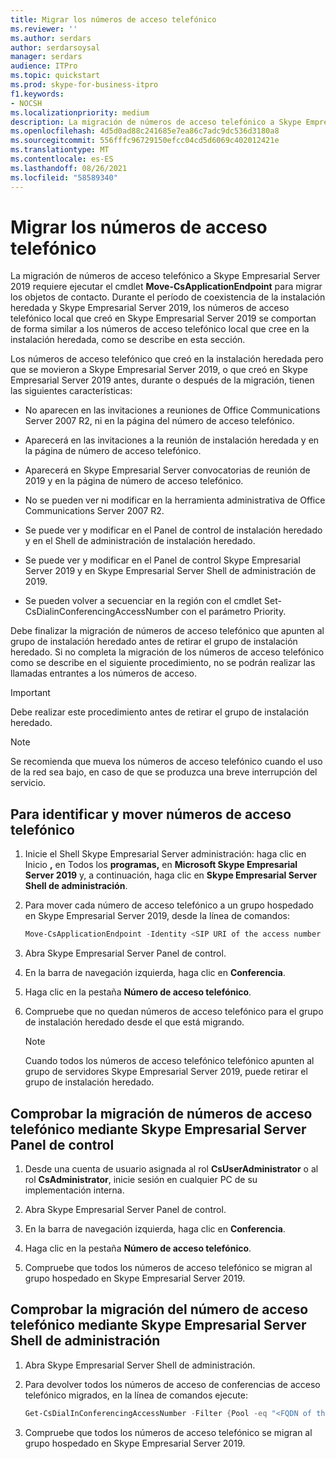 ```yaml
---
title: Migrar los números de acceso telefónico
ms.reviewer: ''
ms.author: serdars
author: serdarsoysal
manager: serdars
audience: ITPro
ms.topic: quickstart
ms.prod: skype-for-business-itpro
f1.keywords:
- NOCSH
ms.localizationpriority: medium
description: La migración de números de acceso telefónico a Skype Empresarial Server 2019 requiere ejecutar el cmdlet Move-CsApplicationEndpoint para migrar los objetos de contacto. Durante el período de coexistencia de la instalación heredada y Skype Empresarial Server 2019, los números de acceso telefónico local que creó en Skype Empresarial Server 2019 se comportan de forma similar a los números de acceso telefónico local que cree en la instalación heredada, como se describe en esta sección.
ms.openlocfilehash: 4d5d0ad88c241685e7ea86c7adc9dc536d3180a8
ms.sourcegitcommit: 556fffc96729150efcc04cd5d6069c402012421e
ms.translationtype: MT
ms.contentlocale: es-ES
ms.lasthandoff: 08/26/2021
ms.locfileid: "58589340"
---
```

# <a name="migrate-dial-in-access-numbers"></a>Migrar los números de acceso telefónico

La migración de números de acceso telefónico a Skype Empresarial Server 2019 requiere ejecutar el cmdlet **Move-CsApplicationEndpoint** para migrar los objetos de contacto. Durante el período de coexistencia de la instalación heredada y Skype Empresarial Server 2019, los números de acceso telefónico local que creó en Skype Empresarial Server 2019 se comportan de forma similar a los números de acceso telefónico local que cree en la instalación heredada, como se describe en esta sección. 

Los números de acceso telefónico que creó en la instalación heredada pero que se movieron a Skype Empresarial Server 2019, o que creó en Skype Empresarial Server 2019 antes, durante o después de la migración, tienen las siguientes características:

- No aparecen en las invitaciones a reuniones de Office Communications Server 2007 R2, ni en la página del número de acceso telefónico.

- Aparecerá en las invitaciones a la reunión de instalación heredada y en la página de número de acceso telefónico.

- Aparecerá en Skype Empresarial Server convocatorias de reunión de 2019 y en la página de número de acceso telefónico.

- No se pueden ver ni modificar en la herramienta administrativa de Office Communications Server 2007 R2.

- Se puede ver y modificar en el Panel de control de instalación heredado y en el Shell de administración de instalación heredado.

- Se puede ver y modificar en el Panel de control Skype Empresarial Server 2019 y en Skype Empresarial Server Shell de administración de 2019.

- Se pueden volver a secuenciar en la región con el cmdlet Set-CsDialinConferencingAccessNumber con el parámetro Priority.

Debe finalizar la migración de números de acceso telefónico que apunten al grupo de instalación heredado antes de retirar el grupo de instalación heredado. Si no completa la migración de los números de acceso telefónico como se describe en el siguiente procedimiento, no se podrán realizar las llamadas entrantes a los números de acceso.

> [!IMPORTANT]
> Debe realizar este procedimiento antes de retirar el grupo de instalación heredado. 

> [!NOTE]
> Se recomienda que mueva los números de acceso telefónico cuando el uso de la red sea bajo, en caso de que se produzca una breve interrupción del servicio. 

## <a name="to-identify-and-move-dial-in-access-numbers"></a>Para identificar y mover números de acceso telefónico

1. Inicie el Shell Skype Empresarial Server administración: haga clic en Inicio **,** en Todos los **programas,** en **Microsoft Skype Empresarial Server 2019** y, a continuación, haga clic en **Skype Empresarial Server Shell de administración**.

2. Para mover cada número de acceso telefónico a un grupo hospedado en Skype Empresarial Server 2019, desde la línea de comandos: 

   ```PowerShell
   Move-CsApplicationEndpoint -Identity <SIP URI of the access number to be moved> -Target <FQDN of the pool to which the access number is moving>
   ```

3. Abra Skype Empresarial Server Panel de control.

4. En la barra de navegación izquierda, haga clic en **Conferencia**.

5. Haga clic en la pestaña **Número de acceso telefónico**. 

6. Compruebe que no quedan números de acceso telefónico para el grupo de instalación heredado desde el que está migrando.

    > [!NOTE]
    > Cuando todos los números de acceso telefónico telefónico apunten al grupo de servidores Skype Empresarial Server 2019, puede retirar el grupo de instalación heredado. 

## <a name="verify-the-dial-in-access-number-migration-using-skype-for-business-server-control-panel"></a>Comprobar la migración de números de acceso telefónico mediante Skype Empresarial Server Panel de control

1. Desde una cuenta de usuario asignada al rol **CsUserAdministrator** o al rol **CsAdministrator**, inicie sesión en cualquier PC de su implementación interna. 

2. Abra Skype Empresarial Server Panel de control.

3. En la barra de navegación izquierda, haga clic en **Conferencia**.

4. Haga clic en la pestaña **Número de acceso telefónico**. 

5. Compruebe que todos los números de acceso telefónico se migran al grupo hospedado en Skype Empresarial Server 2019.

## <a name="verify-the-dial-in-access-number-migration-using-skype-for-business-server-management-shell"></a>Comprobar la migración del número de acceso telefónico mediante Skype Empresarial Server Shell de administración

1. Abra Skype Empresarial Server Shell de administración.

2. Para devolver todos los números de acceso de conferencias de acceso telefónico migrados, en la línea de comandos ejecute:

   ```PowerShell
   Get-CsDialInConferencingAccessNumber -Filter {Pool -eq "<FQDN of the pool to which the access number is moved>"}
   ```

3. Compruebe que todos los números de acceso telefónico se migran al grupo hospedado en Skype Empresarial Server 2019.


